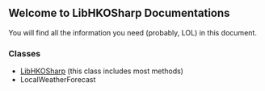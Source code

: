 ## Welcome to LibHKOSharp Documentations

You will find all the information you need (probably, LOL) in this document.

### Classes

* [LibHKOSharp](/Class/LibHKOSharp.md) (this class includes most methods)
* LocalWeatherForecast
